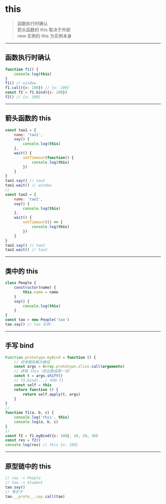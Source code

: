 # this
> 函数执行时确认  
> 箭头函数的 this 取决于外部  
> new 实例的 this 为实例本身

---
## 函数执行时确认
```javascript
function f1() {
    console.log(this)
}
f1() // window
f1.call({x: 100}) // {x: 100}
const f2 = f1.bind({x: 200})
f2() // {x: 200}
```

---
## 箭头函数的 this
```javascript
const tao1 = {
    name: 'tao1',
    say() {
        console.log(this)
    },
    wait() {
        setTimeout(function() {
            console.log(this)
        })
    }
}
tao1.say() // tao1
tao1.wait() // window
// 
const tao2 = {
    name: 'tao2',
    say() {
        console.log(this)
    },
    wait() {
        setTimeout(() => {
            console.log(this)
        })
    }
}
tao2.say() // tao2
tao2.wait() // tao2
```

---
## 类中的 this
```javascript
class People {
    constructor(name) {
        this.name = name
    }
    say() {
        console.log(this)
    }
}
const tao = new People('tao')
tao.say() // tao 实例
```

---
## 手写 bind
```javascript
Function.prototype.myBind = function () {
    // 将参数拆解为数组
    const args = Array.prototype.slice.call(arguments)
    // 获取 this（挖出数组第一项）
    const t = args.shift()
    // f1.bind(...) 中的 f1
    const self = this
    return function () {
        return self.apply(t, args)
    }
}
// 
function f1(a, b, c) {
    console.log('this', this)
    console.log(a, b, c)
}
// 
const f2 = f1.myBind({x: 100}, 10, 20, 30)
const res = f2()
console.log(res) // this {x: 100}
```

---
## 原型链中的 this
```javascript
// say -> People
// tao -> Student
tao.say()
// 等价于
tao.__proto__.say.call(tao)
```
